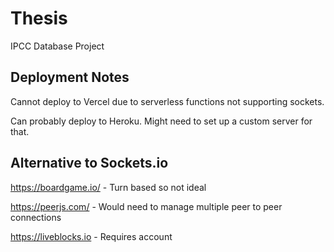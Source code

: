 # Thesis

IPCC Database Project

## Deployment Notes

Cannot deploy to Vercel due to serverless functions not supporting sockets.

Can probably deploy to Heroku. Might need to set up a custom server for that.

## Alternative to Sockets.io

https://boardgame.io/ - Turn based so not ideal

https://peerjs.com/ - Would need to manage multiple peer to peer connections

https://liveblocks.io - Requires account
